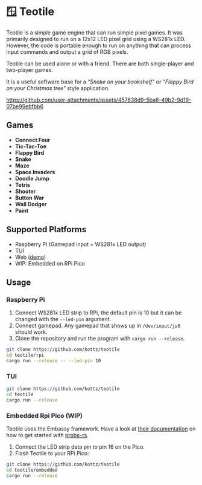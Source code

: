 # 🪟 Teotile

Teotile is a simple game engine that can run simple pixel games. It was primarily designed to run on a 12x12 LED pixel grid using a WS281x LED. However, the code is portable enough to run on anything that can process input commands and output a grid of RGB pixels.

Teotile can be used alone or with a friend. There are both single-player and two-player games.

It is a useful software base for a *"Snake on your bookshelf"* or *"Flappy Bird on your Christmas tree"* style application.

https://github.com/user-attachments/assets/457638d9-5ba6-49b2-9d19-07be99ebfbb6

## Games

- **Connect Four** 
- **Tic-Tac-Toe**
- **Flappy Bird**
- **Snake**
- **Maze**
- **Space Invaders**
- **Doodle Jump**
- **Tetris**
- **Shooter**
- **Button War**
- **Wall Dodger**
- **Paint**

## Supported Platforms
- Raspberry Pi (Gamepad input + WS281x LED output)
- TUI
- Web ([demo](https://kottz.github.io/teotile/))
- WIP: Embedded on RPi Pico

## Usage
### Raspberry Pi
1. Connect WS281x LED strip to RPi, the default pin is 10 but it can be changed with the `--led-pin` argument.
2. Connect gamepad. Any gamepad that shows up in `/dev/input/js0` should work.
3. Clone the repository and run the program with `cargo run --release`.
```bash
git clone https://github.com/kottz/teotile
cd teotile/rpi
cargo run --release -- --led-pin 10
```

### TUI
```bash
git clone https://github.com/kottz/teotile
cd teotile
cargo run --release
```

### Embedded Rpi Pico (WIP)
Teotile uses the Embassy framework. Have a look at [their documentation](https://embassy.dev/book/#_getting_started) on how to get started with [probe-rs](https://probe.rs/). 

1. Connect the LED strip data pin to pin 16 on the Pico.
2. Flash Teotile to your RPi Pico:

```bash
git clone https://github.com/kottz/teotile
cd teotile/embedded
cargo run --release
```
